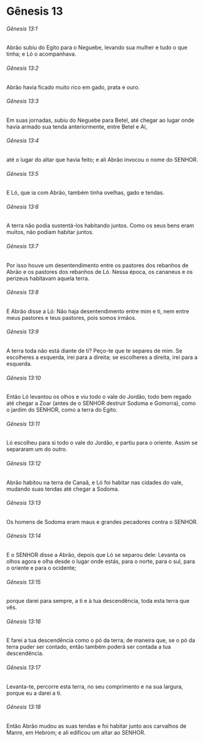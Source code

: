 # Gênesis 13

###### Gênesis 13:1

Abrão subiu do Egito para o Neguebe, levando sua mulher e tudo o que tinha; e Ló o acompanhava.

###### Gênesis 13:2

Abrão havia ficado muito rico em gado, prata e ouro.

###### Gênesis 13:3

Em suas jornadas, subiu do Neguebe para Betel, até chegar ao lugar onde havia armado sua tenda anteriormente, entre Betel e Ai,

###### Gênesis 13:4

até o lugar do altar que havia feito; e ali Abrão invocou o nome do SENHOR.

###### Gênesis 13:5

E Ló, que ia com Abrão, também tinha ovelhas, gado e tendas.

###### Gênesis 13:6

A terra não podia sustentá-los habitando juntos. Como os seus bens eram muitos, não podiam habitar juntos.

###### Gênesis 13:7

Por isso houve um desentendimento entre os pastores dos rebanhos de Abrão e os pastores dos rebanhos de Ló. Nessa época, os cananeus e os perizeus habitavam aquela terra.

###### Gênesis 13:8

E Abrão disse a Ló: Não haja desentendimento entre mim e ti, nem entre meus pastores e teus pastores, pois somos irmãos.

###### Gênesis 13:9

A terra toda não está diante de ti? Peço-te que te separes de mim. Se escolheres a esquerda, irei para a direita; se escolheres a direita, irei para a esquerda.

###### Gênesis 13:10

Então Ló levantou os olhos e viu todo o vale do Jordão, todo bem regado até chegar a Zoar (antes de o SENHOR destruir Sodoma e Gomorra), como o jardim do SENHOR, como a terra do Egito.

###### Gênesis 13:11

Ló escolheu para si todo o vale do Jordão, e partiu para o oriente. Assim se separaram um do outro.

###### Gênesis 13:12

Abrão habitou na terra de Canaã, e Ló foi habitar nas cidades do vale, mudando suas tendas até chegar a Sodoma.

###### Gênesis 13:13

Os homens de Sodoma eram maus e grandes pecadores contra o SENHOR.

###### Gênesis 13:14

E o SENHOR disse a Abrão, depois que Ló se separou dele: Levanta os olhos agora e olha desde o lugar onde estás, para o norte, para o sul, para o oriente e para o ocidente;

###### Gênesis 13:15

porque darei para sempre, a ti e à tua descendência, toda esta terra que vês.

###### Gênesis 13:16

E farei a tua descendência como o pó da terra; de maneira que, se o pó da terra puder ser contado, então também poderá ser contada a tua descendência.

###### Gênesis 13:17

Levanta-te, percorre esta terra, no seu comprimento e na sua largura, porque eu a darei a ti.

###### Gênesis 13:18

Então Abrão mudou as suas tendas e foi habitar junto aos carvalhos de Manre, em Hebrom; e ali edificou um altar ao SENHOR.

